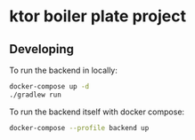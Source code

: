 # ktor boiler plate project

## Developing

To run the backend in locally:

```bash
docker-compose up -d
./gradlew run
```

To run the backend itself with docker compose:

```bash
docker-compose --profile backend up
```
